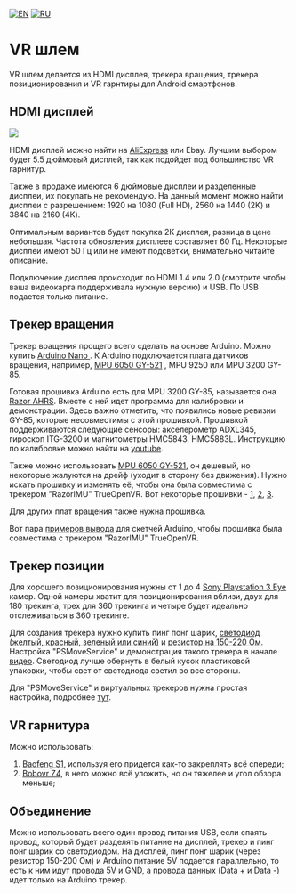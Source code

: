 ﻿[![EN](https://user-images.githubusercontent.com/9499881/33184537-7be87e86-d096-11e7-89bb-f3286f752bc6.png)](https://github.com/TrueOpenVR/TrueOpenVR-DIY/blob/master/HMD/HMD.md) 
[![RU](https://user-images.githubusercontent.com/9499881/27683795-5b0fbac6-5cd8-11e7-929c-057833e01fb1.png)](https://github.com/TrueOpenVR/TrueOpenVR-DIY/blob/master/HMD/HMD.RU.md)
# VR шлем
VR шлем делается из HDMI дисплея, трекера вращения, трекера позиционирования и VR гарнтиры для Android смартфонов.
## HDMI дисплей
![](https://user-images.githubusercontent.com/9499881/44113330-c2cd0b12-a018-11e8-87e9-68803760ea6b.png)

HDMI дисплей можно найти на [AliExpress](http://ali.pub/2oy6xl) или Ebay. Лучшим выбором будет 5.5 дюймовый дисплей, так как подойдет под большинство VR гарнитур.

Также в продаже имеются 6 дюймовые дисплеи и разделенные дисплеи, их покупать не рекомендую. На данный момент можно найти дисплеи с разрешением: 1920 на 1080 (Full HD), 2560 на 1440 (2K) и 3840 на 2160 (4K).

Оптимальным вариантов будет покупка 2K дисплея, разница в цене небольшая. Частота обновления дисплеев составляет 60 Гц. Некоторые дисплеи имеют 50 Гц или не имеют подсветки, внимательно читайте описание.

Подключение дисплея происходит по HDMI 1.4 или 2.0 (смотрите чтобы ваша видеокарта поддерживала нужную версию) и USB. По USB подается только питание.
## Трекер вращения
Трекер вращения прощего всего сделать на основе Arduino. Можно купить [Arduino Nano ](http://ali.pub/2oy73f). К Arduino подключается плата датчиков вращения, например, [MPU 6050 GY-521](http://ali.pub/2oy76c) , MPU 9250 или MPU 3200 GY-85.

Готовая прошивка Arduino есть для MPU 3200 GY-85, называется она [Razor AHRS](https://github.com/Razor-AHRS/razor-9dof-ahrs/tree/master/Arduino). Вместе с ней идет программа для калибровки и демонстрации.
Здесь важно отметить, что появились новые ревизии GY-85, которые несовместимы с этой прошивкой. Прошивкой поддерживаются следующие сенсоры: акселерометр ADXL345, гироскоп ITG-3200 и магнитометры HMC5843, HMC5883L. Инструкцию по калибровке можно найти на [youtube](https://www.youtube.com/watch?v=J7K_TnzQBZk).

Также можно использовать [MPU 6050 GY-521](http://ali.pub/2oy76c), он дешевый, но некоторые жалуются на дрейф (уходит в сторону без движения). Нужно искать прошивку и изменять её, чтобы она была совместима с трекером "RazorIMU" TrueOpenVR. Вот некоторые прошивки - [1](https://github.com/jrowberg/i2cdevlib/tree/master/Arduino/MPU6050), [2](https://github.com/terminal29/Arduino-Tracker-Plugin/tree/master/Arduino_Tracker_Sketch), [3](http://www.geekmomprojects.com/gyroscopes-and-accelerometers-on-a-chip/).

Для других плат вращения также нужна прошивка.

Вот пара [примеров вывода](https://github.com/TrueOpenVR/TrueOpenVR-DIY/HMD/Arduino) для скетчей Arduino, чтобы прошивка была совместима с трекером "RazorIMU" TrueOpenVR.
## Трекер позиции
Для хорошего позиционирования нужны от 1 до 4 [Sony Playstation 3 Eye](https://www.ebay.com/sch/i.html?_nkw=Sony+Plastation+Eye) камер. Одной камеры хватит для позиционирования вблизи, двух для 180 трекинга, трех для 360 трекинга и четыре будет идеально отслеживаться в 360 трекинге.

Для создания трекера нужно купить пинг понг шарик, [светодиод (желтый, красный, зеленый или синий)](http://ali.pub/2oy7dj) и [резистор на 150-220 Ом](http://ali.pub/2oy7iz). Настройка "PSMoveService" и демонстрация такого трекера в начале [видео](https://www.youtube.com/watch?v=IunGVk89-TY). 
Светодиод лучше обернуть в белый кусок пластиковой упаковки, чтобы свет от светодиода светил во все стороны. 

Для "PSMoveService" и виртуальных трекеров нужна простая настройка, подробнее [тут](https://github.com/TrueOpenVR/TrueOpenVR-Drivers/tree/master/C%2B%2B/PSMoveService).
## VR гарнитура
Можно использовать: 
1. [Baofeng S1](http://ali.pub/2papmt), используя его придется как-то закреплять всё спереди;
2. [Bobovr Z4](http://ali.pub/2papt1), в него можно всё уложить, но он тяжелее и угол обзора меньше;

## Объединение
Можно использовать всего один провод питания USB, если спаять провод, который будет разделять питание на дисплей, трекер и пинг понг шарик со светодиодом. На дисплей, пинг понг шарик (через резистор 150-200 Ом) и Arduino питание 5V подается параллельно, то есть к ним идут провода 5V и GND, а провода данных (Data + и Data -) идет только на Arduino трекер.